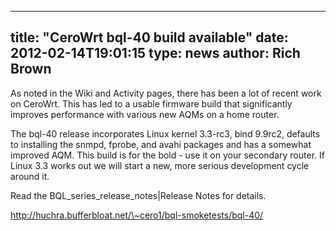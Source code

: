 
---
title: "CeroWrt bql-40 build available"
date: 2012-02-14T19:01:15
type: news
author: Rich Brown
---
As noted in the Wiki and Activity pages, there has been a lot of recent
work on CeroWrt. This has led to a usable firmware build that
significantly improves performance with various new AQMs on a home
router.

The bql-40 release incorporates Linux kernel 3.3-rc3, bind 9.9rc2,
defaults to installing the snmpd, fprobe, and avahi packages and has a
somewhat improved AQM. This build is for the bold - use it on your
secondary router. If Linux 3.3 works out we will start a new, more
serious development cycle around it.

Read the <link>BQL\_series\_release\_notes|Release Notes</link> for
details.

http://huchra.bufferbloat.net/\~cero1/bql-smoketests/bql-40/

